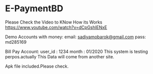 # E-PaymentBD
Please Check the Video to KNow How its Works
https://www.youtube.com/watch?v=dCpGshIENxE

Demo Accounts with money:
email: sadiyamobarok@gmail.com
pass: md285169

Bill Pay Account:
user_id : 1234
month : 01/2020
This system is testing perpos.actually This Data will come from another site.

Apk file included.Please check.
